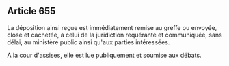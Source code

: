 Article 655
----
La déposition ainsi reçue est immédiatement remise au greffe ou envoyée, close
et cachetée, à celui de la juridiction requérante et communiquée, sans délai, au
ministère public ainsi qu'aux parties intéressées.

A la cour d'assises, elle est lue publiquement et soumise aux débats.
